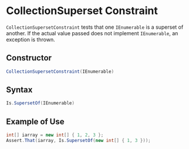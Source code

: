 # CollectionSuperset Constraint

`CollectionSupersetConstraint` tests that one `IEnumerable` is a superset of another. If the actual value passed does not implement `IEnumerable`, an exception is thrown.

## Constructor

```csharp
CollectionSupersetConstraint(IEnumerable)
```

## Syntax

```csharp
Is.SupersetOf(IEnumerable)
```

## Example of Use

```csharp
int[] iarray = new int[] { 1, 2, 3 };
Assert.That(iarray, Is.SupersetOf(new int[] { 1, 3 }));
```
